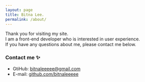 ```yaml
---
layout: page
title: Bitna Lee.
permalink: /about/
---
```


Thank you for visiting my site.  
I am a front-end developer who is interested in user experience.  
If you have any questions about me, please contact me below.

### Contact me ✨

- GtiHub: [bitnaleeeee@gmail.com](mailto:bitnaleeeee@gmail.com)
- E-mail: [github.com/bitnaleeeee](https://github.com/bitnaleeeee)
